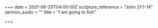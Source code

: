 +++
date = 2021-06-20T04:00:00Z
scripture_reference = "John 21:1-14"
sermon_audio = ""
title = "I am going to fish"

+++
